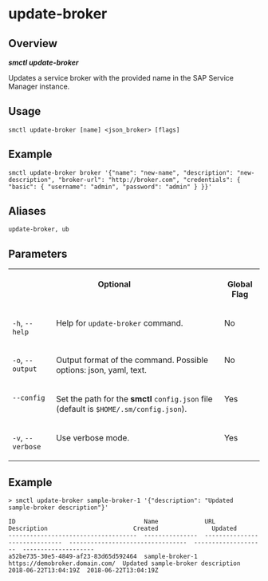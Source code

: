 <!-- loioc5acdba3d78049c5bf274ddfa5a9bce8 -->

# update-broker



<a name="loioc5acdba3d78049c5bf274ddfa5a9bce8__section_xcr_2nt_pkb"/>

## Overview



***smctl update-broker*** 

Updates a service broker with the provided name in the SAP Service Manager instance.



<a name="loioc5acdba3d78049c5bf274ddfa5a9bce8__section_fp5_f4t_pkb"/>

## Usage

`smctl update-broker [name] <json_broker> [flags]`



<a name="loioc5acdba3d78049c5bf274ddfa5a9bce8__section_bq5_yl5_pkb"/>

## Example

```
smctl update-broker broker '{"name": "new-name", "description": "new-description", "broker-url": "http://broker.com", "credentials": { "basic": { "username": "admin", "password": "admin" } }}'
```



<a name="loioc5acdba3d78049c5bf274ddfa5a9bce8__section_ppz_kpt_pkb"/>

## Aliases

`update-broker, ub`



<a name="loioc5acdba3d78049c5bf274ddfa5a9bce8__section_hdy_lpt_pkb"/>

## Parameters


<table>
<tr>
<th valign="top" colspan="2">

Optional



</th>
<th valign="top">

Global Flag



</th>
</tr>
<tr>
<td valign="top">

`-h`, `--help`



</td>
<td valign="top">

Help for `update-broker` command.



</td>
<td valign="top">

No



</td>
</tr>
<tr>
<td valign="top">

`-o`, `--output`



</td>
<td valign="top">

Output format of the command. Possible options: json, yaml, text.



</td>
<td valign="top">

No



</td>
</tr>
<tr>
<td valign="top">

`--config`



</td>
<td valign="top">

Set the path for the **smctl** `config.json` file \(default is `$HOME/.sm/config.json`\).



</td>
<td valign="top">

Yes



</td>
</tr>
<tr>
<td valign="top">

`-v`, `--verbose`



</td>
<td valign="top">

Use verbose mode.



</td>
<td valign="top">

Yes



</td>
</tr>
</table>



<a name="loioc5acdba3d78049c5bf274ddfa5a9bce8__section_wv2_4pt_pkb"/>

## Example

```
> smctl update-broker sample-broker-1 '{"description": "Updated sample-broker description"}' 

ID                                    Name             URL                             Description                        Created               Updated               
------------------------------------  ---------------  ------------------------------  ---------------------------------  --------------------  --------------------  
a52be735-30e5-4849-af23-83d65d592464  sample-broker-1  https://demobroker.domain.com/  Updated sample-broker description  2018-06-22T13:04:19Z  2018-06-22T13:04:19Z
```


